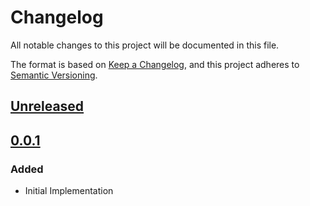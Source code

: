 # Changelog

All notable changes to this project will be documented in this file.

The format is based on [Keep a Changelog](https://keepachangelog.com/en/1.0.0/),
and this project adheres to [Semantic Versioning](https://semver.org/spec/v2.0.0.html).

## [Unreleased]

## [0.0.1]

### Added

- Initial Implementation

<!-- markdown-link-check-disable -->

[unreleased]: https://github.com/mineiros-io/terraform-google-gcr/compare/v0.0.1...HEAD
[0.0.1]: https://github.com/mineiros-io/terraform-google-gcr/releases/tag/v0.0.1

<!-- markdown-link-check-disabled -->
